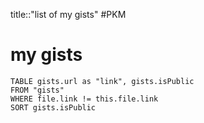 title::"list of my gists"
#PKM
# my gists

```dataview
TABLE gists.url as "link", gists.isPublic
FROM "gists"
WHERE file.link != this.file.link
SORT gists.isPublic
```

